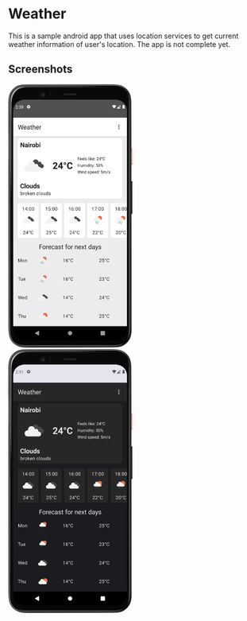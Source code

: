 # Weather
This is a sample android app that uses location services to get current weather information of user's location.
The app is not complete yet.

## Screenshots
<img src="screenshots/weather_light.png" width=250> &nbsp; <img src="screenshots/weather_dark.png" width=250>